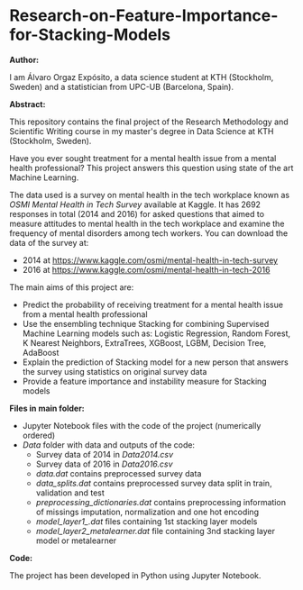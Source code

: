 # Research-on-Feature-Importance-for-Stacking-Models

**Author:**

I am Álvaro Orgaz Expósito, a data science student at KTH (Stockholm, Sweden) and a statistician from UPC-UB (Barcelona, Spain).

**Abstract:** 

This repository contains the final project of the Research Methodology and Scientific Writing course in my master's degree in Data Science at KTH (Stockholm, Sweden).

Have you ever sought treatment for a mental health issue from a mental health professional? This project answers this question using state of the art Machine Learning.

The data used is a survey on mental health in the tech workplace known as *OSMI Mental Health in Tech Survey* available at Kaggle. It has 2692 responses in total (2014 and 2016) for asked questions that aimed to measure attitudes to mental health in the tech workplace and examine the frequency of mental disorders among tech workers. You can download the data of the survey at:
- 2014 at https://www.kaggle.com/osmi/mental-health-in-tech-survey
- 2016 at https://www.kaggle.com/osmi/mental-health-in-tech-2016

The main aims of this project are:
- Predict the probability of receiving treatment for a mental health issue from a mental health professional
- Use the ensembling technique Stacking for combining Supervised Machine Learning models such as: Logistic Regression, Random Forest, K Nearest Neighbors, ExtraTrees, XGBoost, LGBM, Decision Tree, AdaBoost
- Explain the prediction of Stacking model for a new person that answers the survey using statistics on original survey data
- Provide a feature importance and instability measure for Stacking models

**Files in main folder:**
- Jupyter Notebook files with the code of the project (numerically ordered)
- *Data* folder with data and outputs of the code:
  + Survey data of 2014 in *Data2014.csv*
  + Survey data of 2016 in *Data2016.csv*
  + *data.dat* contains preprocessed survey data
  + *data_splits.dat* contains preprocessed survey data split in train, validation and test
  + *preprocessing_dictionaries.dat* contains preprocessing information of missings imputation, normalization and one hot encoding
  + *model_layer1_.dat* files containing 1st stacking layer models
  + *model_layer2_metalearner.dat* file containing 3nd stacking layer model or metalearner

**Code:** 

The project has been developed in Python using Jupyter Notebook.
